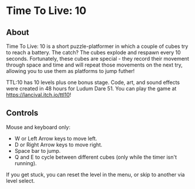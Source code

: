 # Time To Live: 10
## About
Time To Live: 10 is a short puzzle-platformer in which a couple of cubes try to reach a battery. The catch? The cubes explode and respawn every 10 seconds. Fortunately, these cubes are special - they record their movement through space and time and will repeat those movements on the next try, allowing you to use them as platforms to jump futher!

TTL:10 has 10 levels plus one bonus stage. Code, art, and sound effects were created in 48 hours for Ludum Dare 51. You can play the game at https://lancival.itch.io/ttl10!

## Controls
Mouse and keyboard only:
- W or Left Arrow keys to move left.
- D or Right Arrow keys to move right.
- Space bar to jump.
- Q and E to cycle between different cubes (only while the timer isn't running).

If you get stuck, you can reset the level in the menu, or skip to another via level select.
